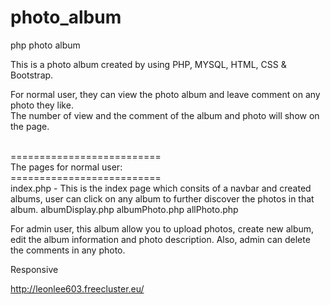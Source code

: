 # photo_album
php photo album

This is a photo album created by using PHP, MYSQL, HTML, CSS & Bootstrap.

For normal user, they can view the photo album and leave comment on any photo they like.</br>
The number of view and the comment of the album and photo will show on the page.</br></br>

==========================</br>
The pages for normal user:</br>
==========================</br>
index.php - This is the index page which consits of a navbar and created albums, user can click on any album to further discover the photos in that album.
albumDisplay.php
albumPhoto.php
allPhoto.php

For admin user, this album allow you to upload photos, create new album, edit the album information and photo description. 
Also, admin can delete the comments in any photo.

Responsive

http://leonlee603.freecluster.eu/
